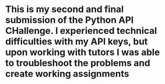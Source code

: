# This is my second and final submission of the Python API CHallenge. I experienced technical difficulties with my API keys, but upon working with tutors I was able to troubleshoot the problems and create working assignments
